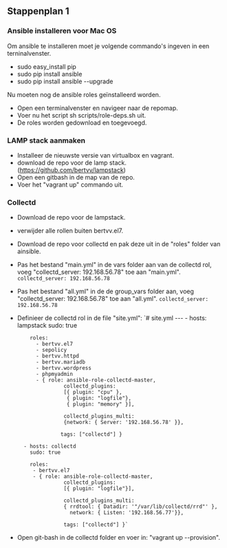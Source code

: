 ## Stappenplan 1

### Ansible installeren voor Mac OS
Om ansible te installeren moet je volgende commando's ingeven in een terninalvenster.

- sudo easy_install pip
- sudo pip install ansible
- sudo pip install ansible --upgrade

Nu moeten nog de ansible roles geïnstalleerd worden.

- Open een terminalvenster en navigeer naar de repomap.
- Voer nu het script sh scripts/role-deps.sh uit.
- De roles worden gedownload en toegevoegd.


### LAMP stack aanmaken
- Installeer de nieuwste versie van virtualbox en vagrant.
- download de repo voor de lamp stack. (https://github.com/bertvv/lampstack)
- Open een gitbash in de map van de repo.
- Voer het "vagrant up" commando uit.

### Collectd
- Download de repo voor de lampstack.
- verwijder alle rollen buiten bertvv.el7.
- Download de repo voor collectd en pak deze uit in de "roles" folder van ainsible.
- Pas het bestand "main.yml" in de vars folder aan van de collectd rol, voeg "collectd_server: 192.168.56.78" toe aan "main.yml".
		`collectd_server: 192.168.56.78`
- Pas het bestand "all.yml" in de de group_vars folder aan, voeg "collectd_server: 192.168.56.78" toe aan "all.yml".
		`collectd_server: 192.168.56.78`
- Definieer de collectd rol in de file "site.yml":
				`# site.yml
		---
		- hosts: lampstack
		  sudo: true
		
		  roles:
		    - bertvv.el7
		    - sepolicy
		    - bertvv.httpd
		    - bertvv.mariadb
		    - bertvv.wordpress
		    - phpmyadmin
		    - { role: ansible-role-collectd-master,
		             collectd_plugins:
		             [{ plugin: "cpu" },
		              { plugin: "logfile"},
		              { plugin: "memory" }],
		
		             collectd_plugins_multi:
		             {network: { Server: '192.168.56.78' }},
		
		            tags: ["collectd"] }
		
		- hosts: collectd
		  sudo: true
		  
		  roles:
		   - bertvv.el7
		   - { role: ansible-role-collectd-master,
		             collectd_plugins:
		             [{ plugin: "logfile"}],
		
		             collectd_plugins_multi:
		             { rrdtool: { Datadir: '"/var/lib/collectd/rrd"' },
		               network: { Listen: '192.168.56.77'}},
		
		             tags: ["collectd"] }`

- Open git-bash in de collectd folder en voer in: "vagrant up --provision".






